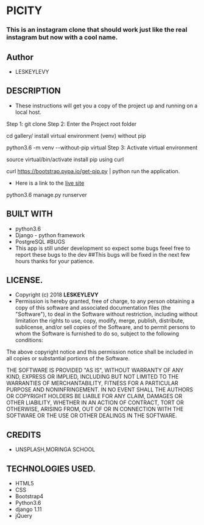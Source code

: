 # PICITY
### This is an instagram clone  that should work just like the real instagram but now with a cool name.
## Author
* LESKEYLEVY
## DESCRIPTION
* These instructions will get you a copy of the project up and running on a local host.

Step 1: git clone Step 2: Enter the Project root folder

cd gallery/ install virtual environment (venv) without pip

python3.6 -m venv --without-pip virtual Step 3: Activate virtual environment

source virtual/bin/activate install pip using curl

curl https://bootstrap.pypa.io/get-pip.py | python run the application.
* Here is a link to the [live site](www.picity.heroku.com)

python3.6 manage.py runserver
## BUILT WITH
* python3.6
* Django - python framework
* PostgreSQL
#BUGS
* This app is still under development so expect some bugs feeel free to report these bugs to the dev
##This bugs will be fixed in the next few hours thanks for your patience.
## LICENSE.
* Copyright (c) 2018 **LESKEYLEVY**
* Permission is hereby granted, free of charge, to any person obtaining a copy of this software and associated documentation files (the "Software"), to deal in the Software without restriction, including without limitation the rights to use, copy, modify, merge, publish, distribute, sublicense, and/or sell copies of the Software, and to permit persons to whom the Software is furnished to do so, subject to the following conditions:

The above copyright notice and this permission notice shall be included in all copies or substantial portions of the Software.

THE SOFTWARE IS PROVIDED "AS IS", WITHOUT WARRANTY OF ANY KIND, EXPRESS OR IMPLIED, INCLUDING BUT NOT LIMITED TO THE WARRANTIES OF MERCHANTABILITY, FITNESS FOR A PARTICULAR PURPOSE AND NONINFRINGEMENT. IN NO EVENT SHALL THE AUTHORS OR COPYRIGHT HOLDERS BE LIABLE FOR ANY CLAIM, DAMAGES OR OTHER LIABILITY, WHETHER IN AN ACTION OF CONTRACT, TORT OR OTHERWISE, ARISING FROM, OUT OF OR IN CONNECTION WITH THE SOFTWARE OR THE USE OR OTHER DEALINGS IN THE SOFTWARE.

## CREDITS 
* UNSPLASH,MORINGA SCHOOL
## TECHNOLOGIES USED.
* HTML5
* CSS
* Bootstrap4
* Python3.6
* django 1.11
* jQuery